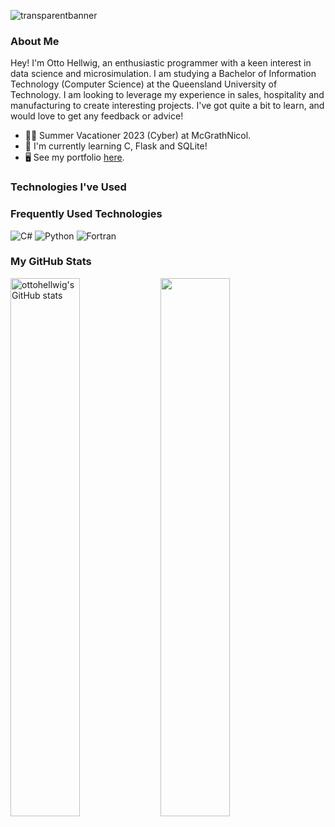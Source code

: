 ![transparentbanner](https://github.com/ottohellwig/ottohellwig/assets/105997582/e31fab58-05e5-42a1-a523-f96384f1169f)

### About Me

Hey! I'm Otto Hellwig, an enthusiastic programmer with a keen interest in data science and microsimulation. I am studying a Bachelor of Information Technology (Computer Science) at the Queensland University of Technology. I am looking to leverage my experience in sales, hospitality and manufacturing to create interesting projects. I've got quite a bit to learn, and would love to get any feedback or advice!
* 👨‍💼 Summer Vacationer 2023 (Cyber) at McGrathNicol.
* 🧠 I'm currently learning C, Flask and SQLite!
* 🖥️ See my portfolio [here](http://ottohellwig.github.io).

### Technologies I've Used


### Frequently Used Technologies

![C#](https://img.shields.io/badge/c%23-%23239120.svg?style=for-the-badge&logo=c-sharp&logoColor=white)
![Python](https://img.shields.io/badge/python-3670A0?style=for-the-badge&logo=python&logoColor=ffdd54)
![Fortran](https://img.shields.io/badge/Fortran-%23734F96.svg?style=for-the-badge&logo=fortran&logoColor=white)

### My GitHub Stats

<a href="http://www.github.com/ottohellwig"><img align="left" width="47%" src="https://github-readme-stats.vercel.app/api?username=ottohellwig&show_icons=true&hide=contribs&count_private=true&title_color=6366f1&text_color=6366f1&icon_color=ec4899&bg_color=ffffff&hide_border=true&show_icons=true" alt="ottohellwig's GitHub stats" /></a>

<a href="http://www.github.com/ottohellwig"><img align="left" width="47%" src="https://github-readme-streak-stats.herokuapp.com/?user=ottohellwig&stroke=6366f1&background=ffffff&ring=6366f1&fire=6366f1&currStreakNum=6366f1&currStreakLabel=6366f1&sideNums=6366f1&sideLabels=6366f1&dates=6366f1&hide_border=true" /></a>
